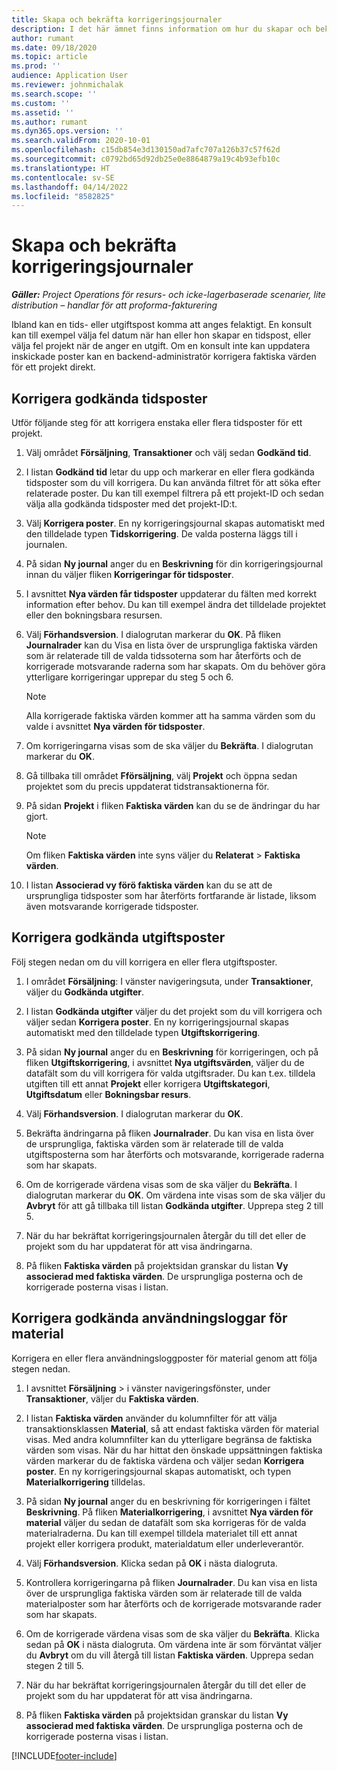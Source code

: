 ```yaml
---
title: Skapa och bekräfta korrigeringsjournaler
description: I det här ämnet finns information om hur du skapar och bekräftar en korrigeringsjournal.
author: rumant
ms.date: 09/18/2020
ms.topic: article
ms.prod: ''
audience: Application User
ms.reviewer: johnmichalak
ms.search.scope: ''
ms.custom: ''
ms.assetid: ''
ms.author: rumant
ms.dyn365.ops.version: ''
ms.search.validFrom: 2020-10-01
ms.openlocfilehash: c15db854e3d130150ad7afc707a126b37c57f62d
ms.sourcegitcommit: c0792bd65d92db25e0e8864879a19c4b93efb10c
ms.translationtype: HT
ms.contentlocale: sv-SE
ms.lasthandoff: 04/14/2022
ms.locfileid: "8582825"
---
```

# <a name="create-and-confirm-correction-journals"></a>Skapa och bekräfta korrigeringsjournaler

_**Gäller:** Project Operations för resurs- och icke-lagerbaserade scenarier, lite distribution – handlar för att proforma-fakturering_

Ibland kan en tids- eller utgiftspost komma att anges felaktigt. En konsult kan till exempel välja fel datum när han eller hon skapar en tidspost, eller välja fel projekt när de anger en utgift. Om en konsult inte kan uppdatera inskickade poster kan en backend-administratör korrigera faktiska värden för ett projekt direkt.

## <a name="correct-approved-time-entries"></a>Korrigera godkända tidsposter     

Utför följande steg för att korrigera enstaka eller flera tidsposter för ett projekt.

1. Välj området **Försäljning**, **Transaktioner** och välj sedan **Godkänd tid**. 

2. I listan **Godkänd tid** letar du upp och markerar en eller flera godkända tidsposter som du vill korrigera. Du kan använda filtret för att söka efter relaterade poster. Du kan till exempel filtrera på ett projekt-ID och sedan välja alla godkända tidsposter med det projekt-ID:t.

3. Välj **Korrigera poster**. En ny korrigeringsjournal skapas automatiskt med den tilldelade typen **Tidskorrigering**. De valda posterna läggs till i journalen. 

4. På sidan **Ny journal** anger du en **Beskrivning** för din korrigeringsjournal innan du väljer fliken **Korrigeringar för tidsposter**.  

5. I avsnittet **Nya värden får tidsposter** uppdaterar du fälten med korrekt information efter behov. Du kan till exempel ändra det tilldelade projektet eller den bokningsbara resursen.

6. Välj **Förhandsversion**. I dialogrutan markerar du **OK**. På fliken **Journalrader** kan du Visa en lista över de ursprungliga faktiska värden som är relaterade till de valda tidssoterna som har återförts och de korrigerade motsvarande raderna som har skapats. Om du behöver göra ytterligare korrigeringar upprepar du steg 5 och 6. 

    > [!NOTE]
    > Alla korrigerade faktiska värden kommer att ha samma värden som du valde i avsnittet **Nya värden för tidsposter**.

7. Om korrigeringarna visas som de ska väljer du **Bekräfta**. I dialogrutan markerar du **OK**.

8. Gå tillbaka till området **Fförsäljning**, välj **Projekt** och öppna sedan projektet som du precis uppdaterat tidstransaktionerna för. 

9. På sidan **Projekt** i fliken **Faktiska värden** kan du se de ändringar du har gjort. 

    > [!NOTE]
    > Om fliken **Faktiska värden** inte syns väljer du **Relaterat** > **Faktiska värden**.  

10. I listan **Associerad vy förö faktiska värden** kan du se att de ursprungliga tidsposter som har återförts fortfarande är listade, liksom även motsvarande korrigerade tidsposter. 

 
## <a name="correct-approved-expense-entries"></a>Korrigera godkända utgiftsposter

Följ stegen nedan om du vill korrigera en eller flera utgiftsposter. 

1. I området **Försäljning**: I vänster navigeringsuta, under **Transaktioner**, väljer du **Godkända utgifter**.

2. I listan **Godkända utgifter** väljer du det projekt som du vill korrigera och väljer sedan **Korrigera poster**. En ny korrigeringsjournal skapas automatiskt med den tilldelade typen **Utgiftskorrigering**. 

3. På sidan **Ny journal** anger du en **Beskrivning** för korrigeringen, och på fliken **Utgiftskorrigering**, i avsnittet **Nya utgiftsvärden**, väljer du de datafält som du vill korrigera för valda utgiftsrader. Du kan t.ex. tilldela utgiften till ett annat **Projekt** eller korrigera **Utgiftskategori**, **Utgiftsdatum** eller **Bokningsbar resurs**.

4. Välj **Förhandsversion**. I dialogrutan markerar du **OK**. 

5. Bekräfta ändringarna på fliken **Journalrader**. Du kan visa en lista över de ursprungliga, faktiska värden som är relaterade till de valda utgiftsposterna som har återförts och motsvarande, korrigerade raderna som har skapats.

6. Om de korrigerade värdena visas som de ska väljer du **Bekräfta**. I dialogrutan markerar du **OK**. Om värdena inte visas som de ska väljer du **Avbryt** för att gå tillbaka till listan **Godkända utgifter**. Upprepa steg 2 till 5. 

7. När du har bekräftat korrigeringsjournalen återgår du till det eller de projekt som du har uppdaterat för att visa ändringarna.

8. På fliken **Faktiska värden** på projektsidan granskar du listan **Vy associerad med faktiska värden**. De ursprungliga posterna och de korrigerade posterna visas i listan.


## <a name="correct-approved-material-usage-logs"></a>Korrigera godkända användningsloggar för material

Korrigera en eller flera användningsloggposter för material genom att följa stegen nedan.

1. I avsnittet **Försäljning** > i vänster navigeringsfönster, under **Transaktioner**, väljer du **Faktiska värden**.

2. I listan **Faktiska värden** använder du kolumnfilter för att välja transaktionsklassen **Material**, så att endast faktiska värden för material visas. Med andra kolumnfilter kan du ytterligare begränsa de faktiska värden som visas. När du har hittat den önskade uppsättningen faktiska värden markerar du de faktiska värdena och väljer sedan **Korrigera poster**. En ny korrigeringsjournal skapas automatiskt, och typen **Materialkorrigering** tilldelas.

3. På sidan **Ny journal** anger du en beskrivning för korrigeringen i fältet **Beskrivning**. På fliken **Materialkorrigering**, i avsnittet **Nya värden för material** väljer du sedan de datafält som ska korrigeras för de valda materialraderna. Du kan till exempel tilldela materialet till ett annat projekt eller korrigera produkt, materialdatum eller underleverantör.

4. Välj **Förhandsversion**. Klicka sedan på **OK** i nästa dialogruta.

5. Kontrollera korrigeringarna på fliken **Journalrader**. Du kan visa en lista över de ursprungliga faktiska värden som är relaterade till de valda materialposter som har återförts och de korrigerade motsvarande rader som har skapats.

6. Om de korrigerade värdena visas som de ska väljer du **Bekräfta**. Klicka sedan på **OK** i nästa dialogruta. Om värdena inte är som förväntat väljer du **Avbryt** om du vill återgå till listan **Faktiska värden**. Upprepa sedan stegen 2 till 5.

7. När du har bekräftat korrigeringsjournalen återgår du till det eller de projekt som du har uppdaterat för att visa ändringarna.

8. På fliken **Faktiska värden** på projektsidan granskar du listan **Vy associerad med faktiska värden**. De ursprungliga posterna och de korrigerade posterna visas i listan.


[!INCLUDE[footer-include](../includes/footer-banner.md)]
